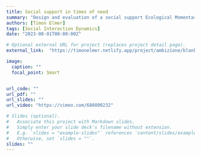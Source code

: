 ```yaml
---
title: Social support in times of need
summary: "Design and evaluation of a social support Ecological Momentary Intervention"
authors: [Timon Elmer]
tags: [Social Interaction Dynamics]
date: "2023-08-01T00:00:00Z"

# Optional external URL for project (replaces project detail page).
external_link:  "https://timonelmer.netlify.app/project/ambizione/blank.html"

image:
  caption: ""
  focal_point: Smart


url_code: ""
url_pdf: ""
url_slides: ""
url_video: "https://vimeo.com/680800232"

# Slides (optional).
#   Associate this project with Markdown slides.
#   Simply enter your slide deck's filename without extension.
#   E.g. `slides = "example-slides"` references `content/slides/example-slides.md`.
#   Otherwise, set `slides = ""`.
slides: ""
---
```

